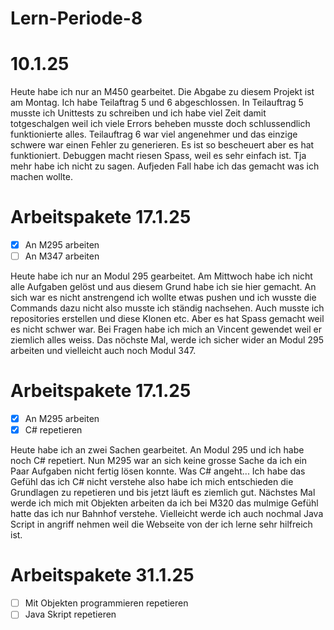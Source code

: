 # Lern-Periode-8

# 10.1.25

Heute habe ich nur an M450 gearbeitet. Die Abgabe zu diesem Projekt ist am Montag. Ich habe Teilaftrag 5 und 6 abgeschlossen. In Teilauftrag 5 musste ich Unittests zu schreiben und ich habe viel Zeit damit totgeschalgen weil ich viele Errors beheben musste doch schlussendlich funktionierte alles. Teilauftrag 6 war viel angenehmer und das einzige schwere war einen Fehler zu generieren. Es ist so bescheuert aber es hat funktioniert. Debuggen macht riesen Spass, weil es sehr einfach ist. Tja mehr habe ich nicht zu sagen. Aufjeden Fall habe ich das gemacht was ich machen wollte. 

# Arbeitspakete 17.1.25

- [x] An M295 arbeiten 
- [ ] An M347 arbeiten

Heute habe ich nur an Modul 295 gearbeitet. Am Mittwoch habe ich nicht alle Aufgaben gelöst und aus diesem Grund habe ich sie hier gemacht. An sich war es nicht anstrengend ich wollte etwas pushen und ich wusste die Commands dazu nicht also musste ich ständig nachsehen. Auch musste ich repositories erstellen und diese Klonen etc. Aber es hat Spass gemacht weil es nicht schwer war. Bei Fragen habe ich mich an Vincent gewendet weil er ziemlich alles weiss. Das nöchste Mal, werde ich sicher wider an Modul 295 arbeiten und vielleicht auch noch Modul 347. 

# Arbeitspakete 17.1.25

- [x] An M295 arbeiten
- [x] C# repetieren

Heute habe ich an zwei Sachen gearbeitet. An Modul 295 und ich habe noch C# repetiert. Nun M295 war an sich keine grosse Sache da ich ein Paar Aufgaben nicht fertig lösen konnte. Was C# angeht... Ich habe das Gefühl das ich C# nicht verstehe also habe ich mich entschieden die Grundlagen zu repetieren und bis jetzt läuft es ziemlich gut. Nächstes Mal werde ich mich mit Objekten arbeiten da ich bei M320 das mulmige Gefühl hatte das ich nur Bahnhof verstehe. Vielleicht werde ich auch nochmal Java Script in angriff nehmen weil die Webseite von der ich lerne sehr hilfreich ist. 

# Arbeitspakete 31.1.25

- [ ] Mit Objekten programmieren repetieren
- [ ] Java Skript repetieren 
